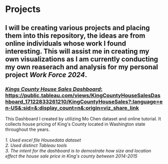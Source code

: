 # Projects

## I will be creating various projects and placing them into this repository, the ideas are from online individuals whose work I found interesting. This will assist me in creating my own visualizations as I am currently conducting my own reaserach and analysis for my personal project *Work Force 2024*.

### <ins>*Kings County House Sales Dashboard*: https://public.tableau.com/views/KingCountyHouseSalesDashboard_17122833261210/KingCountyHouseSales?:language=en-US&:sid=&:display_count=n&:origin=viz_share_link
This Dashboard I created by utilizing Mo Chen dataset and online tutorial. It collects house pricing of King's County located in Washington state throughout the years.  
*<br>1. Used excel  file Housedata dataset*
*<br>2. Used distinct Tableau tools*
*<br>3. The intent for the dashboard is to demostrate how size and location effect the house sale price in King's county between 2014-2015*
 

